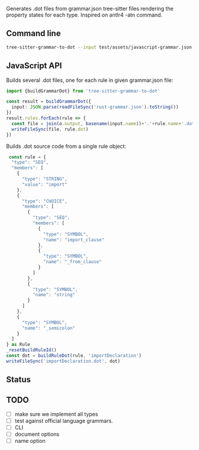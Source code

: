 Generates .dot files from grammar.json tree-sitter files rendering the property states for each type. Inspired on antlr4 -atn command.

## Command line

```sh
tree-sitter-grammar-to-dot --input test/assets/javascript-grammar.json --output tmp
```

## JavaScript API

Builds several .dot files, one for each rule in given grammar.json file: 

```ts
import {buildGrammarDot} from 'tree-sitter-grammar-to-dot'

const result = buildGrammarDot({  
  input: JSON.parse(readFileSync('rust-grammar.json').toString())  
})
result.rules.forEach(rule => {
  const file = join(o.output, basename(input.name))+'.'+rule.name+'.dot'
  writeFileSync(file, rule.dot)
})
```

Builds .dot source code from a single rule object:

```ts
 const rule = {
  "type": "SEQ",
  "members": [
    {
      "type": "STRING",
      "value": "import"
    },
    {
      "type": "CHOICE",
      "members": [
        {
          "type": "SEQ",
          "members": [
            {
              "type": "SYMBOL",
              "name": "import_clause"
            },
            {
              "type": "SYMBOL",
              "name": "_from_clause"
            }
          ]
        },
        {
          "type": "SYMBOL",
          "name": "string"
        }
      ]
    },
    {
      "type": "SYMBOL",
      "name": "_semicolon"
    }
  ]
} as Rule
_resetBuildRuleId()
const dot = buildRuleDot(rule, 'importDeclaration')
writeFileSync('importDeclaration.dot', dot)
```

## Status

## TODO

- [ ] make sure we implement all types
- [ ] test against official language grammars. 
- [ ] CLI
- [ ] document options
- [ ] name option
